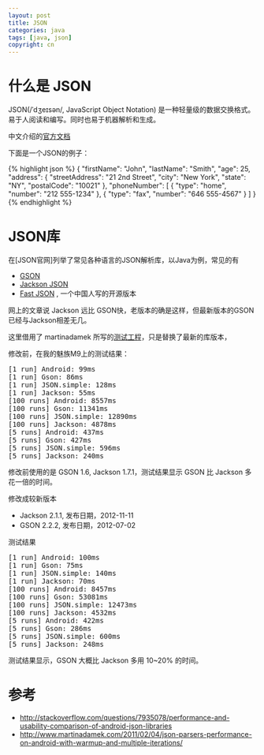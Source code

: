 ```yaml
---
layout: post
title: JSON
categories: java
tags: [java, json]
copyright: cn
---
```


# 什么是 JSON

JSON(/ˈdʒeɪsən/, JavaScript Object Notation) 是一种轻量级的数据交换格式。 易于人阅读和编写。同时也易于机器解析和生成。

中文介绍的[官方文档][JSON]

下面是一个JSON的例子：

{% highlight json %}
{
    "firstName": "John",
    "lastName": "Smith",
    "age": 25,
    "address": {
        "streetAddress": "21 2nd Street",
        "city": "New York",
        "state": "NY",
        "postalCode": "10021"
    },
    "phoneNumber": [
        {
            "type": "home",
            "number": "212 555-1234"
        },
        {
            "type": "fax",
            "number": "646 555-4567"
        }
    ]
}
{% endhighlight %}

# JSON库

在[JSON官网]列举了常见各种语言的JSON解析库，以Java为例，常见的有
* [GSON][]
* [Jackson JSON][]
* [Fast JSON][] , 一个中国人写的开源版本

网上的文章说 Jackson 远比 GSON快，老版本的确是这样，但最新版本的GSON已经与Jackson相差无几。

这里借用了 martinadamek 所写的[测试工程](https://github.com/martinadamek/json-android-compare)，只是替换了最新的库版本，

修改前，在我的魅族M9上的测试结果：
<pre>
[1 run] Android: 99ms
[1 run] Gson: 86ms
[1 run] JSON.simple: 128ms
[1 run] Jackson: 55ms
[100 runs] Android: 8557ms
[100 runs] Gson: 11341ms
[100 runs] JSON.simple: 12890ms
[100 runs] Jackson: 4878ms
[5 runs] Android: 437ms
[5 runs] Gson: 427ms
[5 runs] JSON.simple: 596ms
[5 runs] Jackson: 240ms
</pre>

修改前使用的是 GSON 1.6, Jackson 1.7.1，测试结果显示 GSON 比 Jackson 多花一倍的时间。

修改成较新版本

* Jackson 2.1.1, 发布日期，2012-11-11
* GSON 2.2.2, 发布日期，2012-07-02

测试结果
<pre>
[1 run] Android: 100ms
[1 run] Gson: 75ms
[1 run] JSON.simple: 140ms
[1 run] Jackson: 70ms
[100 runs] Android: 8457ms
[100 runs] Gson: 53081ms
[100 runs] JSON.simple: 12473ms
[100 runs] Jackson: 4532ms
[5 runs] Android: 422ms
[5 runs] Gson: 286ms
[5 runs] JSON.simple: 600ms
[5 runs] Jackson: 248ms
</pre>

测试结果显示，GSON 大概比 Jackson 多用 10~20% 的时间。


# 参考

* http://stackoverflow.com/questions/7935078/performance-and-usability-comparison-of-android-json-libraries
* http://www.martinadamek.com/2011/02/04/json-parsers-performance-on-android-with-warmup-and-multiple-iterations/


[JSON]: http://www.json.org/json-zh.html
[GSON]: http://code.google.com/p/google-gson/
[Jackson JSON]: http://jackson.codehaus.org/
[Fast JSON]: https://github.com/AlibabaTech/fastjson
